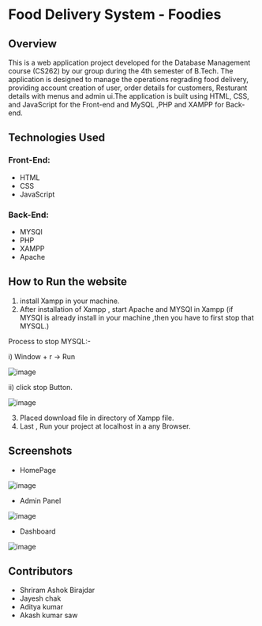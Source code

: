 # Food Delivery System - Foodies

## Overview
This is a web application project developed for the Database Management course (CS262) by our group during the 4th semester of B.Tech. The
application is designed to manage the operations regrading food delivery, providing account creation of user, order details for customers, Resturant details
with menus and admin ui.The application is built using HTML, CSS, and JavaScript for the Front-end and MySQL ,PHP and XAMPP for Back-end.

## Technologies Used

### Front-End:
* HTML
* CSS
* JavaScript

### Back-End:
* MYSQl
* PHP
* XAMPP
* Apache


## How to Run the website
1. install Xampp in your machine.
2. After installation of Xampp , start Apache and MYSQl in Xampp (if MYSQl is already install in your machine ,then you have to first stop
   that MYSQL.)
   
   
  Process to stop MYSQL:-
  
   i) Window + r -> Run
   
   
   ![image](https://github.com/Akash8292/Food-Delivery-system/assets/97883391/ca690a12-ad5a-4fee-b03b-2e6e17f8eae5)
   
  ii)
  click stop Button.
  
  ![image](https://github.com/Akash8292/Food-Delivery-system/assets/97883391/f39baa16-4101-4df4-bb5c-443adcc7c056)
  
  3. Placed download file in directory of Xampp file. 
  4. Last , Run your project at localhost in a any Browser.
  
  ## Screenshots
  
  * HomePage
  
  
  ![image](https://github.com/Akash8292/Food-Delivery-system/assets/97883391/f7a7721a-112b-4808-83cc-683218ad588e)
  
  
  
  
  
  
  * Admin Panel
  


  ![image](https://github.com/Akash8292/Food-Delivery-system/assets/97883391/7510b031-a730-4826-8f05-92c43b2e2ea8)
  
  
  
  
  * Dashboard
  
  
  
  
  ![image](https://github.com/Akash8292/Food-Delivery-system/assets/97883391/8df55d1e-00af-4d5a-a1c1-b7bc2a4c8bab)

 ## Contributors
 
 * Shriram Ashok Birajdar
 * Jayesh chak
 * Aditya kumar
 * Akash kumar saw
  
  

